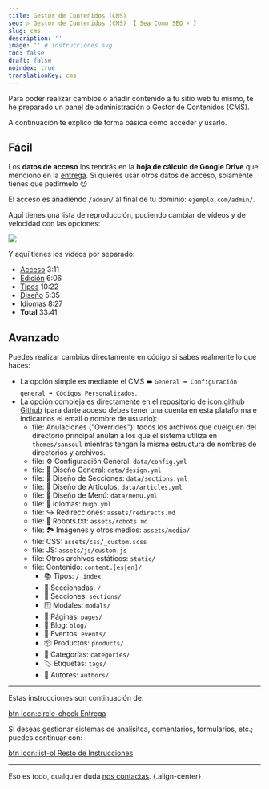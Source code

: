 ```yaml
---
title: Gestor de Contenidos (CMS)
seo: ▷ Gestor de Contenidos (CMS) 【 Sea Como SEO ⚡️ 】
slug: cms
description: ''
image: '' # instrucciones.svg
toc: false
draft: false
noindex: true
translationKey: cms
---
```


Para poder realizar cambios o añadir contenido a tu sitio web tu mismo, te he preparado un panel de administración o Gestor de Contenidos (CMS).

A continuación te explico de forma básica cómo acceder y usarlo.

## Fácil

Los **datos de acceso** los tendrás en la **hoja de cálculo de Google Drive** que menciono en la [entrega](/entrega/). Si quieres usar otros datos de acceso, solamente tienes que pedírmelo 😉

El acceso es añadiendo `/admin/` al final de tu dominio: `ejemplo.com/admin/`.

Aquí tienes una lista de reproducción, pudiendo cambiar de vídeos y de velocidad con las opciones:

![](https://www.youtube.com/watch?v=462h9Ffa_z4&list=PLRRah6yxRk5OIHfOdeSb0fs9XsoejLWAr)

Y aquí tienes los vídeos por separado:

- [Acceso](https://youtu.be/462h9Ffa_z4?list=PLRRah6yxRk5OIHfOdeSb0fs9XsoejLWAr) 3:11
- [Edición](https://youtu.be/6ucsU_rU8u4?list=PLRRah6yxRk5OIHfOdeSb0fs9XsoejLWAr) 6:06
- [Tipos](https://youtu.be/EZXI_nqyi84?list=PLRRah6yxRk5OIHfOdeSb0fs9XsoejLWAr) 10:22
- [Diseño](https://youtu.be/okpl-Wu96-A?list=PLRRah6yxRk5OIHfOdeSb0fs9XsoejLWAr) 5:35
- [Idiomas](https://youtu.be/Va3xxFycMiM?list=PLRRah6yxRk5OIHfOdeSb0fs9XsoejLWAr) 8:27
- **Total** 33:41


## Avanzado

Puedes realizar cambios directamente en código si sabes realmente lo que haces:

- La opción simple es mediante el CMS ➡️ `General ➡️ Configuración general ➡️ Códigos Personalizados`.
- La opción compleja es directamente en el repositorio de [icon:github Github](https://github.com/) (para darte acceso debes tener una cuenta en esta plataforma e indicarnos el email o nombre de usuario):
  - file: Anulaciones ("Overrides"): todos los archivos que cuelguen del directorio principal anulan a los que el sistema utiliza en `themes/sansoul` mientras tengan la misma estructura de nombres de directorios y archivos.
  - file: ⚙️ Configuración General: `data/config.yml`
  - file: 🎨 Diseño General: `data/design.yml`
  - file: 🧩 Diseño de Secciones: `data/sections.yml`
  - file: 📄 Diseño de Artículos: `data/articles.yml`
  - file: 🔗 Diseño de Menú: `data/menu.yml`
  - file: 💬 Idiomas: `hugo.yml`
  - file: ↪️ Redirecciones: `assets/redirects.md`
  - file: 🤖 Robots.txt: `assets/robots.md`
  - file: 🏞 Imágenes y otros medios: `assets/media/`
  - file: CSS: `assets/css/_custom.scss`
  - file: JS: `assets/js/custom.js`
  - file: Otros archivos estáticos: `static/`
  - file: Contenido: `content.[es|en]/`
    - 📚 Tipos: `/_index`
    - 📑 Seccionadas: `/`
    - 🧩 Secciones: `sections/`
    - 🪟 Modales: `modals/`
    - 📄 Páginas: `pages/`
    - 📰 Blog: `blog/`
    - 📅 Eventos: `events/`
    - 📦 Productos: `products/`
    - 🔖 Categorías: `categories/`
    - 🏷 Etiquetas: `tags/`
    - 👤 Autores: `authors/`
---

Estas instrucciones son continuación de:

[btn icon:circle-check Entrega](/entrega/)

Si deseas gestionar sistemas de analísitca, comentarios, formularios, etc.; puedes continuar con:

[btn icon:list-ol Resto de Instrucciones](/resto/)

---

Eso es todo, cualquier duda [nos contactas](/#contacto).
{.align-center}
